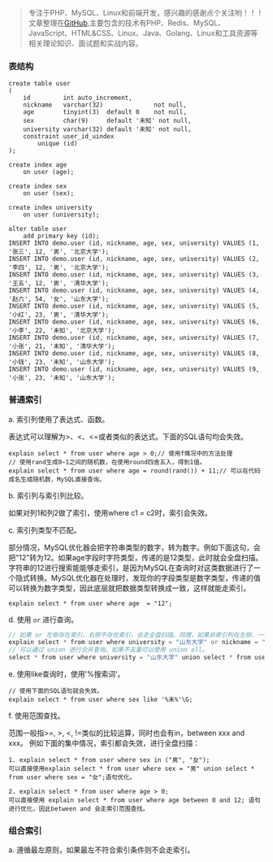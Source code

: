 > 专注于PHP、MySQL、Linux和前端开发，感兴趣的感谢点个关注哟！！！文章整理在[GitHub](https://github.com/bruceqiq/code_study),主要包含的技术有PHP、Redis、MySQL、JavaScript、HTML&CSS、Linux、Java、Golang、Linux和工具资源等相关理论知识、面试题和实战内容。


### 表结构
```mysql
create table user
(
    id         int auto_increment,
    nickname   varchar(32)              not null,
    age        tinyint(3)  default 0    not null,
    sex        char(9)     default '未知' not null,
    university varchar(32) default '未知' not null,
    constraint user_id_uindex
        unique (id)
);

create index age
    on user (age);

create index sex
    on user (sex);

create index university
    on user (university);

alter table user
    add primary key (id);
INSERT INTO demo.user (id, nickname, age, sex, university) VALUES (1, '张三', 12, '男', '北京大学');
INSERT INTO demo.user (id, nickname, age, sex, university) VALUES (2, '李四', 12, '男', '北京大学');
INSERT INTO demo.user (id, nickname, age, sex, university) VALUES (3, '王五', 12, '男', '清华大学');
INSERT INTO demo.user (id, nickname, age, sex, university) VALUES (4, '赵六', 54, '女', '山东大学');
INSERT INTO demo.user (id, nickname, age, sex, university) VALUES (5, '小红', 23, '男', '清华大学');
INSERT INTO demo.user (id, nickname, age, sex, university) VALUES (6, '小李', 22, '未知', '北京大学');
INSERT INTO demo.user (id, nickname, age, sex, university) VALUES (7, '小张', 21, '未知', '清华大学');
INSERT INTO demo.user (id, nickname, age, sex, university) VALUES (8, '小钱', 23, '未知', '山东大学');
INSERT INTO demo.user (id, nickname, age, sex, university) VALUES (9, '小张', 23, '未知', '山东大学');
```

### 普通索引

a. 索引列使用了表达式、函数。

表达式可以理解为>、<、<=或者类似的表达式。下面的SQL语句均会失效。
```mysql
explain select * from user where age > 0;// 使用f情况中的方法处理
// 使用rand生成0~1之间的随机数，在使用round四舍五入，得到1值。
explain select * from user where age = round(rand()) + 11;// 可以在代码成名生成随机数，MySQL直接查询。
```

b. 索引列与索引列比较。

如果对列1和列2做了索引，使用where c1 = c2时，索引会失效。

c. 索引列类型不匹配。

部分情况，MySQL优化器会把字符串类型的数字，转为数字。例如下面这句，会把"12"转为12。如果age字段时字符类型，传递的是12类型，此时就会全盘扫描。字符串的12进行搜索能能够走索引，是因为MySQL在查询时对这类数据进行了一个隐式转换。MySQL优化器在处理时，发现你的字段类型是数字类型，传递的值可以转换为数字类型，因此底层就把数据类型转换成一致，这样就能走索引。
```mysql
explain select * from user where age  = "12";
```

d. 使用 `or` 进行查询。

```php
// 如果 or 左侧存在索引，右侧不存在索引，会走全盘扫描。同理，如果非索引列在左侧，一样也会走全盘扫描。
explain select * from user where university = "山东大学" or nickname = "未知" order by  id desc;
// 可以通过 union 进行合并查询。如果不去重可以使用 union all。
select * from user where university = "山东大学" union select * from user where sex = "未知" order by id desc;
```

e. 使用like查询时，使用'%搜索词'。
```mysql
// 使用下面的SQL语句就会失效。
explain select * from user where sex like '%未%'\G;

```

f. 使用范围查找。

范围一般指>=, >, <, !=类似的比较运算，同时也会有in，between xxx and xxx。
例如下面的集中情况，索引都会失效，进行全盘扫描：
```mysql
1. explain select * from user where sex in ("男", "女");
可以直接使用explain select * from user where sex = "男" union select * from user where sex = "女";语句优化。

2. explain select * from user where age > 0;
可以直接使用 explain select * from user where age between 0 and 12; 语句进行优化，因此between and 会走索引范围查找。
```

### 组合索引

a. 遵循最左原则，如果最左不符合索引条件则不会走索引。